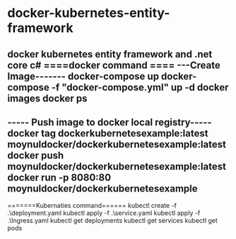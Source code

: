 # docker-kubernetes-entity-framework
docker kubernetes entity framework and .net core c#
====docker command ====
---Create Image-------
docker-compose up
docker-compose -f "docker-compose.yml" up -d
docker images
docker ps
-----
----- Push image to docker local registry-----
docker tag dockerkubernetesexample:latest moynuldocker/dockerkubernetesexample:latest
docker push moynuldocker/dockerkubernetesexample:latest 
docker run -p 8080:80 moynuldocker/dockerkubernetesexample
-----------
 
=======Kubernaties command======
kubectl create -f .\deployment.yaml
kubectl apply -f .\service.yaml
kubectl apply -f .\Ingress.yaml
kubectl get deployments
kubectl get services
kubectl  get pods

